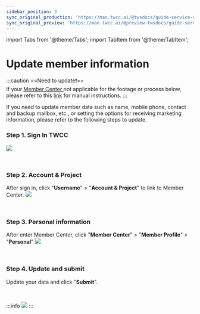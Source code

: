 ```yaml
---
sidebar_position: 3
sync_original_production: 'https://man.twcc.ai/@twsdocs/guide-service-update-your-info-en' 
sync_original_preview: 'https://man.twcc.ai/@preview-twsdocs/guide-service-update-your-info-en' 
---
```


import Tabs from '@theme/Tabs';
import TabItem from '@theme/TabItem';


# Update member information

:::caution
==Need to update:exclamation:==<br/>
If your [<ins>Member Center <i class="fa fa-question-circle fa-question-circle-for-service" aria-hidden="true"></i></ins>](https://man.twcc.ai/@twsdocs/howto-service-access-service-zh) not applicable for the footage or process below, please refer to this <i class="fa fa-sign-out" aria-hidden="true"></i> [<ins>link</ins>](https://man.twcc.ai/@twsdocs/doc-mber-pjct-blng-main-zh/https%3A%2F%2Fman.twcc.ai%2F%40twsdocs%2Fguide-service-signup-zh) for manual instructions.
:::

If you need to update member data such as name, mobile phone, contact and backup mailbox, etc., or setting the options for receiving marketing information, please refer to the following steps to update.

### Step 1. Sign In TWCC
![](https://cos.twcc.ai/SYS-MANUAL/uploads/upload_c50d73165833858c26df65776ce65774.png)

<br/>

### Step 2. Account & Project

After sign in, click "**Username**" > "**Account & Project**" to  link to Member Center.
![](https://cos.twcc.ai/SYS-MANUAL/uploads/upload_02a1a2c2763cec4dfd61bfa79a171294.png)

<br/>

###  Step 3. Personal information

After enter Member Center, click "**Member Center**" > "**Member Profile**" > "**Personal**"
![](https://cos.twcc.ai/SYS-MANUAL/uploads/upload_20f85ec2e50a62a5cbf4c428eb7da6eb.png)

<br/>

###  Step 4. Update and submit 

Update your data and click "**Submit**".

<br/>

:::info
![](https://cos.twcc.ai/SYS-MANUAL/uploads/upload_db98ec174de3f26e42cb8258d83fd370.png)
:::